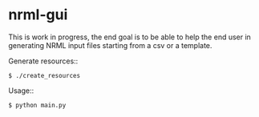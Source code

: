 nrml-gui
========

This is work in progress, the end goal
is to be able to help the end user in
generating NRML input files starting from
a csv or a template. 

Generate resources::
    
    $ ./create_resources

Usage::
    
    $ python main.py
